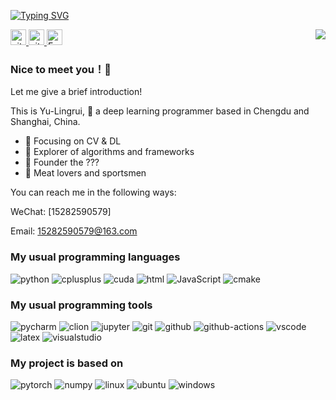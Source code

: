 <p align="left">
<a href="https://github.com/Yu-Lingrui">
	<img src="https://readme-typing-svg.demolab.com?font=Georgia&size=18&duration=2000&pause=100&multiline=true&width=500&height=100&lines=Yu Lingrui;AI+Researcher+%7C+AI+Engineer;DeepLearning+Model+Training+%7C+Deploying;Major+in+Computer+Vision;" alt="Typing SVG" />
</a>

<p> 
<a href="https://github.com/Yu-Lingrui"> 
    <img src="https://komarev.com/ghpvc/?username=triple-Mu&color=blue" height="25px" alt="github follow" /> 
</a>
<a href="https://github.com/triple-Mu?tab=followers"> 
    <img src="https://img.shields.io/github/followers/triple-Mu?label=Followers&style=plastic" height="25px" alt="github follow" /> </a>
<a href="15282590579@163.com"> 
    <img src="https://img.shields.io/badge/163-%23D14836.svg?&style=plastic&logo=gmail&logoColor=white" height="25px" alt="Email" /></a>

<img align="right" src="https://github-readme-stats.vercel.app/api?username=Yu-Lingrui&show_icons=true&icon_color=CE1D2D&text_color=718096&bg_color=ffffff&hide_title=true" />

### Nice to meet you！👋  

Let me give a brief introduction! 

This is Yu-Lingrui, &#x1F923; a deep learning programmer based in Chengdu and Shanghai, China. 
 
- :orange_book: Focusing on CV & DL
- :hammer: Explorer of algorithms and frameworks
- :ram: Founder the ???
- :meat_on_bone: Meat lovers and sportsmen


You can reach me in the following ways:

WeChat: [15282590579]

Email: 15282590579@163.com



### My usual programming languages

<p align="left">
  <img alt="python" src="https://img.shields.io/badge/Python-3776AB?style=flat-square&logo=python&logoColor=white" >
  <img alt="cplusplus" src="https://img.shields.io/badge/C%2B%2B-00599C?style=flat-square&logo=c%2B%2B&logoColor=white" >
  <img alt="cuda" src="https://img.shields.io/badge/CUDA-00599C?style=flat-square&logo=c%2B%2B&logoColor=white" >
  <img alt="html" src="https://img.shields.io/badge/HTML-239120?style=flat-square&logo=html5&logoColor=white" >
  <img alt="JavaScript" src="https://img.shields.io/badge/JavaScript-239120?style=flat-square&logo=JavaScript&logoColor=white" >
  <img alt="cmake" src="https://img.shields.io/badge/CMake-064F8C?style=flat-square&logo=cmake&logoColor=white" >
</p>


### My usual programming tools

<p align="left">
  <img alt="pycharm" src="https://img.shields.io/badge/pycharm-0078D4?style=flat-square&logo=pycharm&logoColor=white" >
  <img alt="clion" src="https://img.shields.io/badge/clion-0078D4?style=flat-square&logo=clion&logoColor=white" >
  <img alt="jupyter" src="https://img.shields.io/badge/Jupyter-F37626.svg?&style=flat-square&logo=Jupyter&logoColor=white" >
  <img alt="git" src="https://img.shields.io/badge/Git-F05032?style=flat-square&logo=git&logoColor=white" >
  <img alt="github" src="https://img.shields.io/badge/GitHub-100000?style=flat-square&logo=github&logoColor=white" >
  <img alt="github-actions" src="https://img.shields.io/badge/GH_Actions-2088FF?style=flat-square&logo=github-actions&logoColor=white" >
  <img alt="vscode" src="https://img.shields.io/badge/vscode-0078D4?style=flat-square&logo=visual%20studio%20code&logoColor=white" >
  <img alt="latex" src="https://img.shields.io/badge/LaTeX-47A141?style=flat-square&logo=LaTeX&logoColor=white" >
  <img alt="visualstudio" src="https://img.shields.io/badge/visualstudio-0078D4?style=flat-square&logo=visualstudio&logoColor=white" >
</p>


### My project is based on

<p align="left">
  <img alt="pytorch" src="https://img.shields.io/badge/PyTorch-EE4C2C?style=flat-square&logo=PyTorch&logoColor=white" >
  <img alt="numpy" src="https://img.shields.io/badge/Numpy-777BB4?style=flat-square&logo=numpy&logoColor=white" >
  <img alt="linux" src="https://img.shields.io/badge/Linux-FCC624?style=flat-square&logo=linux&logoColor=black" >
  <img alt="ubuntu" src="https://img.shields.io/badge/Ubuntu-E95420?style=flat-square&logo=ubuntu&logoColor=white" >
  <img alt="windows" src="https://img.shields.io/badge/windows-FCC624?style=flat-square&logo=windows&logoColor=black" >


<!--
**Yu-Lingrui/Yu-Lingrui** is a ✨ _special_ ✨ repository because its `README.md` (this file) appears on your GitHub profile.

Here are some ideas to get you started:

- 🔭 I’m currently working on ...
- 🌱 I’m currently learning ...
- 👯 I’m looking to collaborate on ...
- 🤔 I’m looking for help with ...
- 💬 Ask me about ...
- 📫 How to reach me: ...
- 😄 Pronouns: ...
- ⚡ Fun fact: ...
-->
